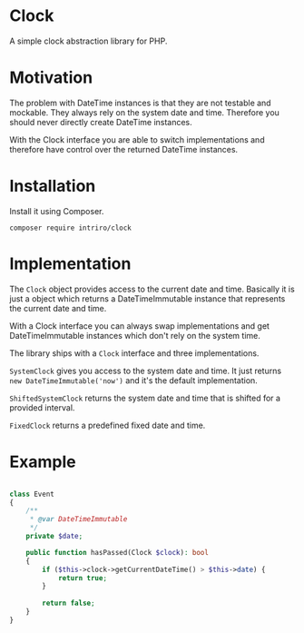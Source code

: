 Clock
=============

A simple clock abstraction library for PHP.

# Motivation
The problem with DateTime instances is that they are not testable and mockable. They always rely on the system date and
time. Therefore you should never directly create DateTime instances.

With the Clock interface you are able to switch implementations and therefore have control over the returned DateTime
instances.


# Installation

Install it using Composer.
```
composer require intriro/clock
```

# Implementation

The `Clock` object provides access to the current date and time. Basically it is just a object which returns a
DateTimeImmutable instance that represents the current date and time.

With a Clock interface you can always swap implementations and get DateTimeImmutable instances which don't rely on the
system time.

The library ships with a `Clock` interface and three implementations.

`SystemClock` gives you access to the system date and time. It just returns `new DateTimeImmutable('now')` and it's the
default implementation.

`ShiftedSystemClock` returns the system date and time that is shifted for a provided interval.

`FixedClock` returns a predefined fixed date and time.

# Example

```php

class Event
{
    /**
     * @var DateTimeImmutable
     */
    private $date;

    public function hasPassed(Clock $clock): bool
    {
        if ($this->clock->getCurrentDateTime() > $this->date) {
            return true;
        }
        
        return false;
    }
}
```
